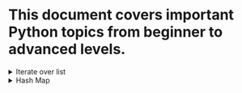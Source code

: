 # This document covers important Python topics from beginner to advanced levels.


<details>
  <summary>Iterate over list</summary>
  
  - ***using for loop:***
    - In python there is no C style 'for' loop, i.e., `for(int i=0;i<n;i++)`
    - Python for loop is used for sequential traversal, to iterate over an iterable like string, tuple, list, set, or dictionary
    - Syntax:
        ```py
            for var in iterable:
                statement 1
                statement 2
                .
                .
                statement n
        ```
  - ***Using for loop and range():***
    - The range() function return sequence of numbers in a given range.
    - Syntax:
        ```py
            '''
            Syntax for: range(start, stop, step):
                1. start [optional]: start value of the sequence
                2. stop: next value after the end value of the sequence
                3. step [optional]: denoting the difference between any two numbers in a sequence
            '''
            for i in range(number):
                statement 1
                statement 2
                .
                .
                statement n
        ```
  - ***Using for loop with zip():***
    - The zip() function is used to iterate over two lists in parallel.
    - Syntax:
        ```py
            for array1_item, array2_item in zip(array1, array2):
                statement 1
                statement 2
                .
                .
                statement n
        ```
  - ***Using nested for loops:***
    - Syntax:
        ```py
            for var1 in sequence1:
                for var2 in sequence2:
                    statement 1
                    statement 2
                    .
                    .
                    statement n
                statement 1
                .
                .
                statement n
        ```
  - ***Using enumerate() method:***
    - The enumerate() method adds a counter to an iterable and returns it in the form of an enumerating object.
    - The enumerated object can then be directly used in 'for loops' or convert it into list of tuples using list().
    - Syntax: 
        ```py
            enumerate(iterable, start = 0)
            '''
                iterable: any object that supports iteration
                start: the index value from which the counter is to be started, by default it is 0
            '''
        ```
  - ***Using while loop:***
    - Python while loop is executed a block statement repeatedly until a given con dition is satisfied.
    - When the condition becomes false the line immediately after the while loop is executed.
    - While loop falls under the category of *indefinite iteration*, it means number of times the loops should be executed is not specified explicitly.
    - While loop is used when the number of itereation is unknown or else for loop should be used.
    - Syntax:
        ```py
            while expression:
                statement 1
                statement 2
                .
                .
                statement n
        ```
  - ***Using list comprehension:***
    - List comprehension consists of bracket containing the expression.
    - It will translate traditional iterating approach to simpler expression.
    - Syntax:
        ```py
            newList = [expression(element) for element in oldList if condition]
        ```
  - ***Using the map() function:***
    - Map() function is used to get the map object as a result of applying the function to each item of a given iterable.
    - The map object can be converted to a list using list() method.
    - Syntax:
        ```py
            map(function, iterable)
            '''
                function: it is a function to which the map passes each element of the given iterable.
                iterable: such as list, tuple, dict, etc.
                
                imp: check the example below
            '''
            # Return double of n
            def addition(n):
                return n + n
            
            # We double all numbers using map()
            numbers = (1, 2, 3, 4)
            result = map(addition, numbers)
            print(list(result)) #returns [2, 4, 6, 8]
        ```
</details>


<details>
  <summary>Hash Map</summary>

- **Introduction:**
    - Hashmap is also known as dictionary. It is a data structure that stores the information in the key value pairs for efficient retrieval.
    - A value stored in hash map is retrieved using the key under which it is stored.
    - Hashmap is also known as Unordered map, because while inserting an item into an unordered hashmap the item can reside at any position in the map object.
    - Benefits of Hashmaps:
        -  Readability: Custom keys are easier to work with
        - Time complexity: hash map O(1) to search  where as arrays/lenked lists takes O(n).
- **How Hash map works:**
    - Hashmaps are built on top of an underlying array data structure using an indexing system.
    - Hash map created from an array using the hash function. Modern language have a built in hash function.
    - The main thing about hash function is that once the data/index is mapped to a key it cannot be changed. The key in a hash map must be an immutable data type. 
    - For example Array is muttable so we cannot use it for key where as tuple can be used since it is immutable
    - Each index in the array can store one key-value pair.
    - Each index can store reference to another data structure such as a linked list, if the hash map is implemented using "Chaining for collision resolution".
- **Implementation of hashmap:**
    - *Step 1: Initialization*
        ```py
            city_map = {} 
            # or
            city_map = dict()
        ```
    - *Step 2: Add first key-value pair*
        ```py
            # without using default dict
            city_map = {}

            cities  = ["banglore","mysore","kodagu"]
            city_map["karnataka"] = []
            city_map["karnataka"].append(cities)

            ''' 
            Using default dict library
                - This library initializes all the keys by defult
            '''
            from collections import defaultdict
            city_map = defaultdict(list)

            cities  = ["banglore","mysore","kodagu"]
            city_map["karnataka"].append(cities)
        ```
    - *Step 3: Retrieving information*
        - There are three methods they are:
            - hashmap.keys(): It returns all of the keys in the dictionary/hashmap in the form of a list.
                ```py
                    city_list = city_map.keys()
                    #returns all the keys [[karnataka,...]] as a lsit
                    print(city_list) 
                ```
            - hashmap.values(): It returns all of the values in the dictionary/hashmap in the form of a list.
                ```py
                    city_list = city_map.values()
                    #returns all the values [[banglore,...]] as a lsit
                    print(city_list) 
                ```
            - hashmap.items(): It returns all of the key-value pairs as tuples.
                ```py
                    city_list = city_map.items()
                    #returns all the key-value/item [('karnataka', [['banglore', 'mysore', 'kodagu']])] as a lsit
                    print(city_list) 
                ```
</details>
